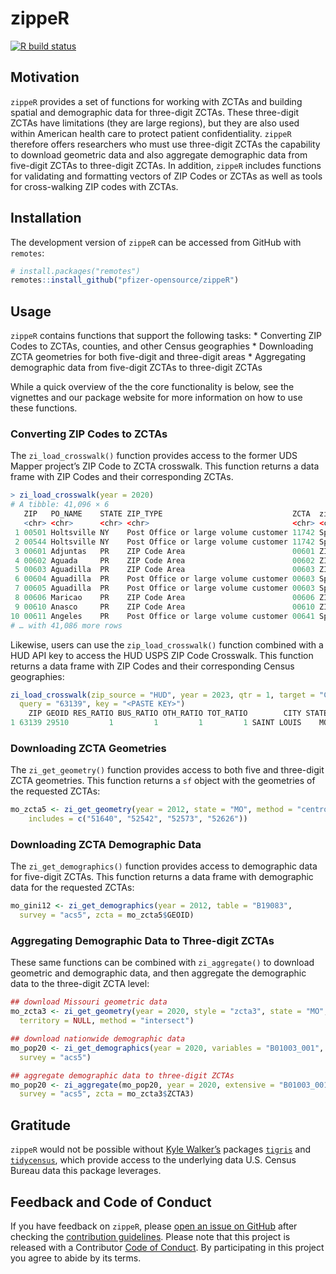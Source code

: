 
<!-- README.md is generated from README.Rmd. Please edit that file -->

# zippeR

[![R build
status](https://github.com/pfizer-opensource/zippeR/workflows/R-CMD-check/badge.svg)](https://github.com/pfizer-opensource/zippeR/actions)

## Motivation

`zippeR` provides a set of functions for working with ZCTAs and building
spatial and demographic data for three-digit ZCTAs. These three-digit
ZCTAs have limitations (they are large regions), but they are also used
within American health care to protect patient confidentiality. `zippeR`
therefore offers researchers who must use three-digit ZCTAs the
capability to download geometric data and also aggregate demographic
data from five-digit ZCTAs to three-digit ZCTAs. In addition, `zippeR`
includes functions for validating and formatting vectors of ZIP Codes or
ZCTAs as well as tools for cross-walking ZIP codes with ZCTAs.

## Installation

The development version of `zippeR` can be accessed from GitHub with
`remotes`:

``` r
# install.packages("remotes")
remotes::install_github("pfizer-opensource/zippeR")
```

## Usage

`zippeR` contains functions that support the following tasks: \*
Converting ZIP Codes to ZCTAs, counties, and other Census geographies \*
Downloading ZCTA geometries for both five-digit and three-digit areas \*
Aggregating demographic data from five-digit ZCTAs to three-digit ZCTAs

While a quick overview of the the core functionality is below, see the
vignettes and our package website for more information on how to use
these functions.

### Converting ZIP Codes to ZCTAs

The `zi_load_crosswalk()` function provides access to the former UDS
Mapper project’s ZIP Code to ZCTA crosswalk. This function returns a
data frame with ZIP Codes and their corresponding ZCTAs.

``` r
> zi_load_crosswalk(year = 2020)
# A tibble: 41,096 × 6                                                                                                                                                                                 
   ZIP   PO_NAME    STATE ZIP_TYPE                             ZCTA  zip_join_type       
   <chr> <chr>      <chr> <chr>                                <chr> <chr>               
 1 00501 Holtsville NY    Post Office or large volume customer 11742 Spatial join to ZCTA
 2 00544 Holtsville NY    Post Office or large volume customer 11742 Spatial join to ZCTA
 3 00601 Adjuntas   PR    ZIP Code Area                        00601 ZIP Matches ZCTA    
 4 00602 Aguada     PR    ZIP Code Area                        00602 ZIP Matches ZCTA    
 5 00603 Aguadilla  PR    ZIP Code Area                        00603 ZIP Matches ZCTA    
 6 00604 Aguadilla  PR    Post Office or large volume customer 00603 Spatial join to ZCTA
 7 00605 Aguadilla  PR    Post Office or large volume customer 00603 Spatial join to ZCTA
 8 00606 Maricao    PR    ZIP Code Area                        00606 ZIP Matches ZCTA    
 9 00610 Anasco     PR    ZIP Code Area                        00610 ZIP Matches ZCTA    
10 00611 Angeles    PR    Post Office or large volume customer 00641 Spatial join to ZCTA
# … with 41,086 more rows
```

Likewise, users can use the `zip_load_crosswalk()` function combined
with a HUD API key to access the HUD USPS ZIP Code Crosswalk. This
function returns a data frame with ZIP Codes and their corresponding
Census geographies:

``` r
zi_load_crosswalk(zip_source = "HUD", year = 2023, qtr = 1, target = "COUNTY",
  query = "63139", key = "<PASTE KEY>")
    ZIP GEOID RES_RATIO BUS_RATIO OTH_RATIO TOT_RATIO        CITY STATE
1 63139 29510         1         1         1         1 SAINT LOUIS    MO
```

### Downloading ZCTA Geometries

The `zi_get_geometry()` function provides access to both five and
three-digit ZCTA geometries. This function returns a `sf` object with
the geometries of the requested ZCTAs:

``` r
mo_zcta5 <- zi_get_geometry(year = 2012, state = "MO", method = "centroid", 
    includes = c("51640", "52542", "52573", "52626"))
```

### Downloading ZCTA Demographic Data

The `zi_get_demographics()` function provides access to demographic data
for five-digit ZCTAs. This function returns a data frame with
demographic data for the requested ZCTAs:

``` r
mo_gini12 <- zi_get_demographics(year = 2012, table = "B19083", 
  survey = "acs5", zcta = mo_zcta5$GEOID)
```

### Aggregating Demographic Data to Three-digit ZCTAs

These same functions can be combined with `zi_aggregate()` to download
geometric and demographic data, and then aggregate the demographic data
to the three-digit ZCTA level:

``` r
## download Missouri geometric data
mo_zcta3 <- zi_get_geometry(year = 2020, style = "zcta3", state = "MO",
  territory = NULL, method = "intersect")

## download nationwide demographic data
mo_pop20 <- zi_get_demographics(year = 2020, variables = "B01003_001", 
  survey = "acs5")

## aggregate demographic data to three-digit ZCTAs
mo_pop20 <- zi_aggregate(mo_pop20, year = 2020, extensive = "B01003_001", 
  survey = "acs5", zcta = mo_zcta3$ZCTA3)
```

## Gratitude

`zippeR` would not be possible without [Kyle
Walker’s](https://walker-data.com) packages
[`tigris`](https://CRAN.R-project.org/package=tigris) and
[`tidycensus`](https://walker-data.com/tidycensus/), which provide
access to the underlying data U.S. Census Bureau data this package
leverages.

## Feedback and Code of Conduct

If you have feedback on `zippeR`, please [open an issue on
GitHub](https://github.com/pfizer-opensource/zippeR/issues) after
checking the [contribution
guidelines](https://github.com/pfizer-opensource/zippeR/blob/main/.github/CONTRIBUTING.md).
Please note that this project is released with a Contributor [Code of
Conduct](https://github.com/pfizer-opensource/zippeR/blob/main/.github/CODE_OF_CONDUCT.md).
By participating in this project you agree to abide by its terms.

